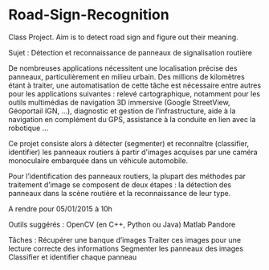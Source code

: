 Road-Sign-Recognition
=====================

Class Project. Aim is to detect road sign and figure out their meaning. 

Sujet : Détection et reconnaissance de panneaux de signalisation routière

De nombreuses applications nécessitent une localisation précise des panneaux, particulièrement en milieu urbain. Des millions de kilomètres étant à traiter, une automatisation de cette tâche est nécessaire entre autres pour les applications suivantes :
relevé cartographique, notamment pour les outils multimédias de navigation 3D immersive (Google StreetView, Géoportail IGN, ...),
diagnostic et gestion de l’infrastructure,
aide à la navigation en complément du GPS,
assistance à la conduite en lien avec la robotique ...

Ce projet consiste alors à détecter (segmenter) et reconnaître (classifier, identifier) les panneaux routiers à partir d'images acquises par une caméra monoculaire embarquée dans un véhicule automobile. 

Pour l’identification des panneaux routiers, la plupart des méthodes par traitement d’image se composent de deux étapes : la détection des panneaux dans la scène routière et la reconnaissance de leur type.

A rendre pour 05/01/2015 à 10h



Outils suggérés :
OpenCV (en C++, Python ou Java)
Matlab
Pandore

Tâches :
Récupérer une banque d’images
Traiter ces images pour une lecture correcte des informations
Segmenter les panneaux des images
Classifier et identifier chaque panneau

